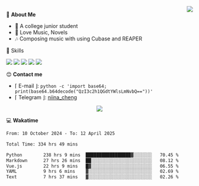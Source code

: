 <a href="#">
    <img align="right" src="https://github-readme-stats-tau-lilac-25.vercel.app/api?username=irorange27&count_private=true&show_icons=true&theme=transparent" />
</a>

💭 **About Me**

- 🏫 A college junior student
- 🍕 Love Music, Novels
- 🎶 Composing music with using Cubase and REAPER


🚀 Skills

![](https://img.shields.io/badge/-python-3e74a2?style=for-the-badge&logo=Python&logoColor=fff
)
![](https://img.shields.io/badge/-javascript-f0db4f?style=for-the-badge&logo=JavaScript&logoColor=fff
)
![](https://img.shields.io/badge/-vue3-41b883?style=for-the-badge&logo=Vue.js&logoColor=fff
)
![](https://img.shields.io/badge/-docker-2496ed?style=for-the-badge&logo=Docker&logoColor=fff
)
![](https://img.shields.io/badge/-linux-000000?style=for-the-badge&logo=Linux&logoColor=fff&color=000
)

😊 **Contact me**

- ⌈ E-mail ⌋: `python -c 'import base64; print(base64.b64decode("QzI3c2h1QGdtYWlsLmNvbQ=="))'`
- ⌈ Telegram ⌋: [niina_cheng](https://t.me/niina_cheng)

</p>
    <p align="center">
    <img src="https://profile-counter.glitch.me/{irorange27}/count.svg" />
</p>

💻 **Wakatime**

<!--START_SECTION:waka-->

```txt
From: 10 October 2024 - To: 12 April 2025

Total Time: 334 hrs 49 mins

Python        238 hrs 9 mins  █████████████████▓░░░░░░░   70.45 %
Markdown      27 hrs 26 mins  ██░░░░░░░░░░░░░░░░░░░░░░░   08.12 %
Vue.js        22 hrs 9 mins   █▓░░░░░░░░░░░░░░░░░░░░░░░   06.55 %
YAML          9 hrs 6 mins    ▓░░░░░░░░░░░░░░░░░░░░░░░░   02.69 %
Text          7 hrs 37 mins   ▓░░░░░░░░░░░░░░░░░░░░░░░░   02.26 %
```

<!--END_SECTION:waka-->
